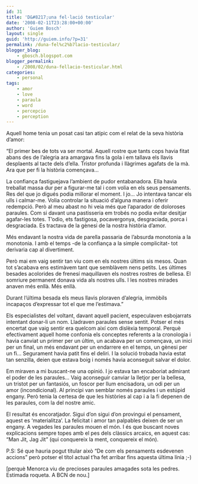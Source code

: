 ```yaml
---
id: 31
title: 'D&#8217;una fel·lació testicular'
date: '2008-02-11T23:28:00+00:00'
author: 'Guiem Bosch'
layout: single
guid: 'http://guiem.info/?p=31'
permalink: /duna-fel%c2%b7lacio-testicular/
blogger_blog:
    - gbosch.blogspot.com
blogger_permalink:
    - /2008/02/duna-fellacio-testicular.html
categories:
    - personal
tags:
    - amor
    - love
    - paraula
    - word
    - percepcio
    - perception
---
```


Aquell home tenia un posat casi tan atípic com el relat de la seva història d’amor:

“El primer bes de tots va ser mortal. Aquell rostre que tants cops havia fitat abans des de l’alegria ara amargava fins la gola i em tallava els llavis desplaents al tacte dels d’ella. Tristor profunda i llàgrimes agafats de la mà. Ara que per fi la història començava…

La confiança fastiguejava l’ambient de pudor entabanadora. Ella havia treballat massa dur per a figurar-me tal i com volia en els seus pensaments. Res del que jo digués podia millorar el moment. I jo… Jo intentava tancar els ulls i calmar-me. Volia controlar la situació d’alguna manera i oferir redempció. Però al meu abast no hi veia més que l’aparador de doloroses paraules. Com si davant una pastisseria em trobés no podia evitar desitjar agafar-les totes. T’odio, ets fastigosa, pocavergonya, desgraciada, porca i desgraciada. Es tractava de la gènesi de la nostra història d’amor.

Més endavant la nostra vida de parella passaria de l’absurda monotonia a la monotonia. I amb el temps -de la confiança a la simple complicitat- tot derivaria cap al divertiment.

Però mai em vaig sentir tan viu com en els nostres últims sis mesos. Quan tot s’acabava ens estimàvem tant que semblàvem nens petits. Les últimes besades acolorides de frenesí maquillaven els nostres rostres de bellesa. El somriure permanent donava vida als nostres ulls. I les nostres mirades anaven més enllà. Més enllà.

Durant l’última besada els meus llavis ploraven d’alegria, immòbils incapaços d’expressar tot el que me l’estimava.”

Els especialistes del voltant, davant aquell pacient, especulaven esbojarrats intentant donar-li un nom. Lladraven paraules sense sentit. Potser el més encertat que vaig sentir era quelcom així com dislèxia temporal. Perquè efectivament aquell home confonia els conceptes referents a la cronologia i havia canviat un primer per un últim, un acabava per un començava, un inici per un final, un més endavant per un endarrere en el temps, un gènesi per un fi… Segurament havia patit fins el deliri. I la solució trobada havia estat tan senzilla, deien que estava boig i només havia aconseguit salvar el dolor.

Em miraven a mi buscant-ne una opinió. I jo estava tan encaboriat admirant el poder de les paraules… Vaig aconseguir canviar la lletjor per la bellesa, un tristot per un fantasiós, un foscor per llum encisadora, un odi per un amor (incondicional). Al principi van semblar només paraules i un estúpid engany. Però tenia la certesa de que les històries al cap i a la fi depenen de les paraules, com la del nostre amic.

El resultat és encoratjador. Sigui d’on sigui d’on provingui el pensament, aquest es ‘materialitza’. La felicitat i amor tan palpables deixen de ser un engany. A vegades les paraules mouen el món. I és que buscant noves explicacions sempre topes amb el pes dels clàssics arcaics, en aquest cas: “Man Jit, Jag Jit” (qui conquereix la ment, conquereix el món).

P.S: Sé que hauria pogut titular això “De com els pensaments esdevenen accions” però potser el títol actual t’ha fet arribar fins aquesta última línia ;-)

\[perquè Menorca viu de precioses paraules amagades sota les pedres. Estimada roqueta. A BCN de nou.\]
